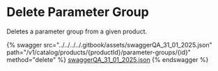 # Delete Parameter Group

Deletes a parameter group from a given product.

{% swagger src="../../../../.gitbook/assets/swaggerQA_31_01_2025.json" path="/v1/catalog/products/{productId}/parameter-groups/{id}" method="delete" %}
[swaggerQA_31_01_2025.json](../../../../.gitbook/assets/swaggerQA_31_01_2025.json)
{% endswagger %}
